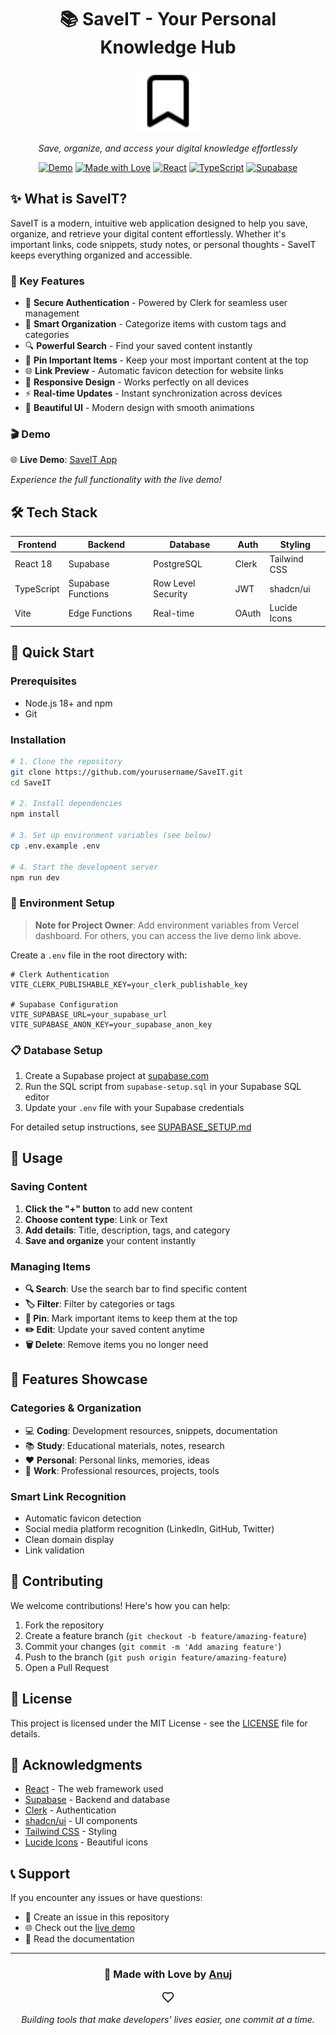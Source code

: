 <div align="center">

# 📚 SaveIT - Your Personal Knowledge Hub

<img src="https://raw.githubusercontent.com/lucide-icons/lucide/main/icons/bookmark.svg" width="100" height="100" alt="SaveIT Logo">

_Save, organize, and access your digital knowledge effortlessly_

[![Demo](https://img.shields.io/badge/Demo-Live%20Site-green)](https://save-it-pink.vercel.app/)
[![Made with Love](https://img.shields.io/badge/Made%20with-❤️-red)](#)
[![React](https://img.shields.io/badge/React-18.3.1-blue)](https://reactjs.org/)
[![TypeScript](https://img.shields.io/badge/TypeScript-5.5.3-blue)](https://www.typescriptlang.org/)
[![Supabase](https://img.shields.io/badge/Supabase-Database-green)](https://supabase.com/)

</div>

## ✨ What is SaveIT?

SaveIT is a modern, intuitive web application designed to help you save, organize, and retrieve your digital content effortlessly. Whether it's important links, code snippets, study notes, or personal thoughts - SaveIT keeps everything organized and accessible.

### 🎯 Key Features

- 🔐 **Secure Authentication** - Powered by Clerk for seamless user management
- 📁 **Smart Organization** - Categorize items with custom tags and categories
- 🔍 **Powerful Search** - Find your saved content instantly
- 📌 **Pin Important Items** - Keep your most important content at the top
- 🌐 **Link Preview** - Automatic favicon detection for website links
- 📱 **Responsive Design** - Works perfectly on all devices
- ⚡ **Real-time Updates** - Instant synchronization across devices
- 🎨 **Beautiful UI** - Modern design with smooth animations

### 🎬 Demo

🌐 **Live Demo**: [SaveIT App](https://save-it-pink.vercel.app/)

_Experience the full functionality with the live demo!_

## 🛠️ Tech Stack

<div align="center">

| Frontend   | Backend            | Database           | Auth  | Styling      |
| ---------- | ------------------ | ------------------ | ----- | ------------ |
| React 18   | Supabase           | PostgreSQL         | Clerk | Tailwind CSS |
| TypeScript | Supabase Functions | Row Level Security | JWT   | shadcn/ui    |
| Vite       | Edge Functions     | Real-time          | OAuth | Lucide Icons |

</div>

## 🚀 Quick Start

### Prerequisites

- Node.js 18+ and npm
- Git

### Installation

```bash
# 1. Clone the repository
git clone https://github.com/yourusername/SaveIT.git
cd SaveIT

# 2. Install dependencies
npm install

# 3. Set up environment variables (see below)
cp .env.example .env

# 4. Start the development server
npm run dev
```

### 🔑 Environment Setup

> **Note for Project Owner**: Add environment variables from Vercel dashboard. For others, you can access the live demo link above.

Create a `.env` file in the root directory with:

```env
# Clerk Authentication
VITE_CLERK_PUBLISHABLE_KEY=your_clerk_publishable_key

# Supabase Configuration
VITE_SUPABASE_URL=your_supabase_url
VITE_SUPABASE_ANON_KEY=your_supabase_anon_key
```

### 📋 Database Setup

1. Create a Supabase project at [supabase.com](https://supabase.com)
2. Run the SQL script from `supabase-setup.sql` in your Supabase SQL editor
3. Update your `.env` file with your Supabase credentials

For detailed setup instructions, see [SUPABASE_SETUP.md](./SUPABASE_SETUP.md)

## 📖 Usage

### Saving Content

1. **Click the "+" button** to add new content
2. **Choose content type**: Link or Text
3. **Add details**: Title, description, tags, and category
4. **Save and organize** your content instantly

### Managing Items

- **🔍 Search**: Use the search bar to find specific content
- **🏷️ Filter**: Filter by categories or tags
- **📌 Pin**: Mark important items to keep them at the top
- **✏️ Edit**: Update your saved content anytime
- **🗑️ Delete**: Remove items you no longer need

## 🎨 Features Showcase

### Categories & Organization

- 💻 **Coding**: Development resources, snippets, documentation
- 📚 **Study**: Educational materials, notes, research
- ❤️ **Personal**: Personal links, memories, ideas
- 💼 **Work**: Professional resources, projects, tools

### Smart Link Recognition

- Automatic favicon detection
- Social media platform recognition (LinkedIn, GitHub, Twitter)
- Clean domain display
- Link validation

## 🤝 Contributing

We welcome contributions! Here's how you can help:

1. Fork the repository
2. Create a feature branch (`git checkout -b feature/amazing-feature`)
3. Commit your changes (`git commit -m 'Add amazing feature'`)
4. Push to the branch (`git push origin feature/amazing-feature`)
5. Open a Pull Request

## 📝 License

This project is licensed under the MIT License - see the [LICENSE](LICENSE) file for details.

## 🙏 Acknowledgments

- [React](https://reactjs.org/) - The web framework used
- [Supabase](https://supabase.com/) - Backend and database
- [Clerk](https://clerk.com/) - Authentication
- [shadcn/ui](https://ui.shadcn.com/) - UI components
- [Tailwind CSS](https://tailwindcss.com/) - Styling
- [Lucide Icons](https://lucide.dev/) - Beautiful icons

## 📞 Support

If you encounter any issues or have questions:

- 📧 Create an issue in this repository
- 🌐 Check out the [live demo](https://save-it-pink.vercel.app/)
- 📖 Read the documentation

---

<div align="center">

### 💖 Made with Love by [Anuj](https://github.com/yourusername)

<img src="https://raw.githubusercontent.com/lucide-icons/lucide/main/icons/heart.svg" width="20" height="20" alt="Heart">

_Building tools that make developers' lives easier, one commit at a time._

</div>
